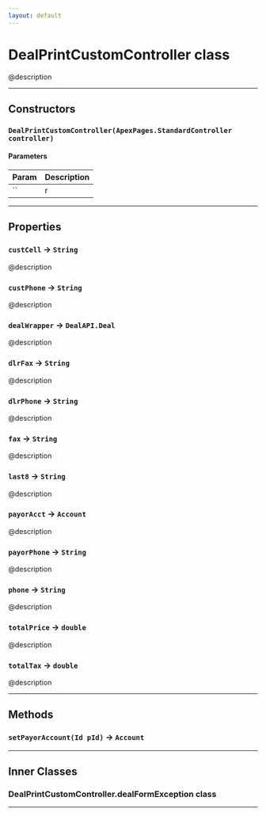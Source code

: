 ```yaml
---
layout: default
---
```

# DealPrintCustomController class

@description

---
## Constructors
### `DealPrintCustomController(ApexPages.StandardController controller)`
#### Parameters
|Param|Description|
|-----|-----------|
|`` | r |

---
## Properties

### `custCell` → `String`

@description

### `custPhone` → `String`

@description

### `dealWrapper` → `DealAPI.Deal`

@description

### `dlrFax` → `String`

@description

### `dlrPhone` → `String`

@description

### `fax` → `String`

@description

### `last8` → `String`

@description

### `payorAcct` → `Account`

@description

### `payorPhone` → `String`

@description

### `phone` → `String`

@description

### `totalPrice` → `double`

@description

### `totalTax` → `double`

@description

---
## Methods
### `setPayorAccount(Id pId)` → `Account`
---
## Inner Classes

### DealPrintCustomController.dealFormException class
---

